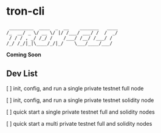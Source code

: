 # tron-cli
```
 _________  ____  _  __    _______   ____
/_  __/ _ \/ __ \/ |/ /___/ ___/ /  /  _/
 / / / , _/ /_/ /    /___/ /__/ /___/ /  
/_/ /_/|_|\____/_/|_/    \___/____/___/
```

__Coming Soon__



## Dev List

[ ] init, config, and run a single private testnet full node

[ ] init, config, and run a single private testnet solidity node

[ ] quick start a single private testnet full and solidity nodes

[ ] quick start a multi private testnet full and solidity nodes